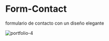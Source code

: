 # Form-Contact
formulario de contacto con un diseño elegante

![portfolio-4](https://user-images.githubusercontent.com/73039901/156809098-e9f4c781-633d-4252-9d29-994517eee93a.png)

